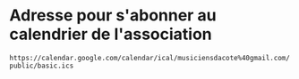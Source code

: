 # Adresse pour s'abonner au calendrier de l'association

`https://calendar.google.com/calendar/ical/musiciensdacote%40gmail.com/public/basic.ics`
